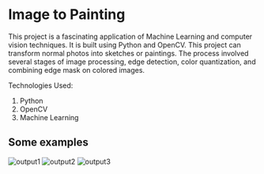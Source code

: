 # Image to Painting
This project is a fascinating application of Machine Learning and computer vision techniques. It is built using Python and OpenCV. This project can transform normal photos into sketches or paintings. The process involved several stages of image processing, edge detection, color quantization, and combining edge mask on colored images.

Technologies Used:
1. Python
2. OpenCV
3. Machine Learning

## Some examples
![output1](https://github.com/IronSAGAR/Cartoonify-image/assets/75432475/a2ee634a-eabd-4b97-aeb5-93c128ec9aef)
![output2](https://github.com/IronSAGAR/Cartoonify-image/assets/75432475/41acb1b7-5f23-4988-88f3-7a8e8c3f5ed9)
![output3](https://github.com/IronSAGAR/Cartoonify-image/assets/75432475/9fbcb469-2205-4e35-be4c-66aaca59c512)
